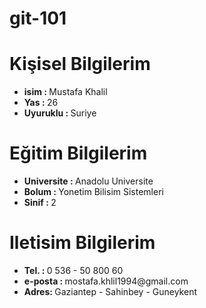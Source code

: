 # git-101
# Kişisel Bilgilerim
<ul> 
 
  <li><strong>isim : </strong> Mustafa Khalil</li>
  <li><strong>Yas : </strong> 26 </li>
  <li><strong>Uyuruklu : </strong> Suriye </li>
</ul> 

# Eğitim Bilgilerim
<ul> 
 
  <li><strong>Universite : </strong> Anadolu Universite</li>
  <li><strong>Bolum : </strong> Yonetim Bilisim Sistemleri </li>
  <li><strong>Sinif : </strong> 2 </li>
</ul>

# Iletisim Bilgilerim
<ul> 
 
  <li><strong>Tel. : </strong>  0 536 - 50 800 60</li>
  <li><strong>e-posta : </strong> mostafa.khlil1994@gmail.com </li>
  <li><strong>Adres: </strong> Gaziantep - Sahinbey - Guneykent </li>
</ul>
